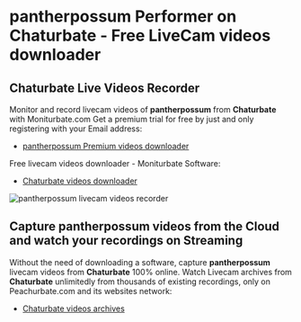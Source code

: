 # pantherpossum Performer on Chaturbate - Free LiveCam videos downloader

## Chaturbate Live Videos Recorder

Monitor and record livecam videos of **pantherpossum** from **Chaturbate** with Moniturbate.com
Get a premium trial for free by just and only registering with your Email address:
* [pantherpossum Premium videos downloader](https://moniturbate.com/request-demo-licence-key.html)

Free livecam videos downloader - Moniturbate Software:
* [Chaturbate videos downloader](https://moniturbate.com/moniturbate-download-software.html)

![pantherpossum livecam videos recorder](https://peachurnet.com/templates/moniturbate-software.png)


## Capture pantherpossum videos from the Cloud and watch your recordings on Streaming

Without the need of downloading a software, capture **pantherpossum** livecam videos from **Chaturbate** 100% online.
Watch Livecam archives from **Chaturbate** unlimitedly from thousands of existing recordings, only on Peachurbate.com and its websites network:
* [Chaturbate videos archives](https://peachurnet.com/)